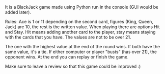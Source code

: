 It is a BlackJack game made using Python run in the console (GUI would be added later).

Rules: Ace is 1 or 11 depending on the second card, figures (King, Queen, Jack) are 10, the rest is the written value. When playing there are options Hit and Stay. Hit means adding another card to the player, stay means staying with the cards that you have. The values are not to be over 21. 

The one with the highest value at the end of the round wins. If both have the same value, it's a tie. If either computer or player "busts" (has over 21), the opponent wins. At the end you can replay or finish the game.

Make sure to leave a review so that this game could be improved :)

